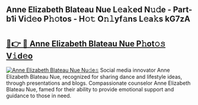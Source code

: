 ## Anne Elizabeth Blateau Nue L𝚎a𝚔ed N𝚞𝚍e - Part-b1i Vi𝚍𝚎o P𝚑𝚘tos - H𝚘𝚝 O𝚗𝚕yf𝚊ns L𝚎a𝚔s kG7zA

# <h2><a href="http://kf9f9y0.oniu.top/?m=Anne+Elizabeth+Blateau+Nue">🔗👉 🔴 Anne Elizabeth Blateau Nue P𝚑ot𝚘𝚜 V𝚒d𝚎o</a></h2>

[![Anne Elizabeth Blateau Nue Nu𝚍e𝚜](https://i.imgur.com/0qMVB7G.gif)](http://kf9f9y0.oniu.top/?m=Anne+Elizabeth+Blateau+Nue)
Social media innovator Anne Elizabeth Blateau Nue, recognized for sharing dance and lifestyle ideas, through presentations and blogs. Compassionate counselor Anne Elizabeth Blateau Nue, famed for their ability to provide emotional support and guidance to those in need.  
